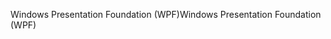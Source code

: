 <span data-ttu-id="85c36-101">Windows Presentation Foundation (WPF)</span><span class="sxs-lookup"><span data-stu-id="85c36-101">Windows Presentation Foundation (WPF)</span></span>